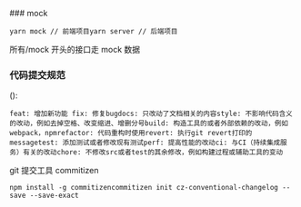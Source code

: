 ### mock

```
yarn mock // 前端项目yarn server // 后端项目
```

所有/mock 开头的接口走 mock 数据

### 代码提交规范

<type>(<scope>): <subject>

```
feat: 增加新功能 fix: 修复bugdocs: 只改动了文档相关的内容style: 不影响代码含义的改动，例如去掉空格、改变缩进、增删分号build: 构造工具的或者外部依赖的改动，例如webpack，npmrefactor: 代码重构时使用revert: 执行git revert打印的messagetest: 添加测试或者修改现有测试perf: 提高性能的改动ci: 与CI（持续集成服务）有关的改动chore: 不修改src或者test的其余修改，例如构建过程或辅助工具的变动
```

git 提交工具 commitizen

```
npm install -g commitizencommitizen init cz-conventional-changelog --save --save-exact
```
